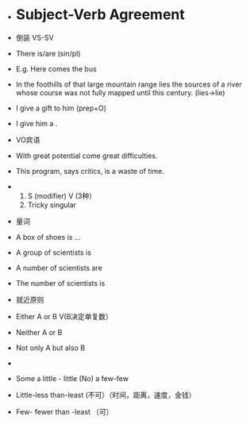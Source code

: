 - # Subject-Verb Agreement

- 倒装 VS-SV

- There is/are  (sin/pl)

- E.g. Here comes the bus

- In the foothills of that large mountain range lies the sources of a river whose course was not fully mapped until this century. (lies->lie)

- I give a gift to him (prep+O)

- I give him a      .

- VO宾语

- With great potential come great difficulties.

- This program, says critics, is a waste of time. 

- 1. S      (modifier) V (3种）
  2. Tricky singular 

- 量词

- A box of shoes is …

- A group of scientists is 

- A number of scientists are

- The number of scientists is

- 就近原则

- Either A or B  V(B决定单复数）

- Neither A or B

- Not only A but also B

-  

- Some a little - little (No)
         a few-few

- Little-less than-least (不可）（时间，距离，速度，金钱）

- Few- fewer than -least （可）